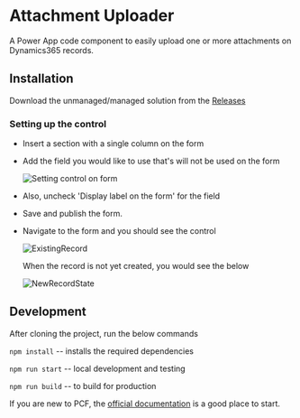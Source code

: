 # Attachment Uploader
A Power App code component to easily upload one or more attachments on Dynamics365 records.


## Installation

Download the unmanaged/managed solution from the [Releases](https://github.com/ramarao9/AttachmentUploader/releases)


### Setting up the control


* Insert a section with a single column on the form

* Add the field you would like to use that's will not be used on the form

  ![Setting control on form](https://ramarao.blob.core.windows.net/attachmentuploader/SettingControlOnForm.jpg)

* Also, uncheck 'Display label on the form' for the field

* Save and publish the form. 

* Navigate to the form and you should see the control

  ![ExistingRecord](https://ramarao.blob.core.windows.net/attachmentuploader/ExistingRecordState.jpg)


   When the record is not yet created, you would see the below

   ![NewRecordState](https://ramarao.blob.core.windows.net/attachmentuploader/NewRecordState.jpg)





## Development

After cloning the project, run the below commands

`npm install` -- installs the required dependencies

`npm run start` -- local development and testing

`npm run build`  -- to build for production


If you are new to PCF, the [official documentation](https://docs.microsoft.com/en-us/powerapps/developer/component-framework/implementing-controls-using-typescript) is a good place to start.
